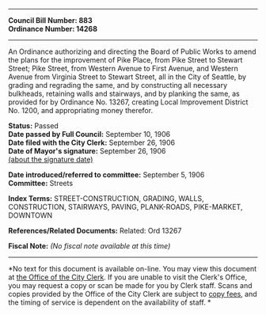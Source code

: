 * * * * *  
  
**Council Bill Number: [](#h0)[](#h2)883**   
**Ordinance Number: 14268**  
  
* * * * *  
  
An Ordinance authorizing and directing the Board of Public Works to amend the plans for the improvement of Pike Place, from Pike Street to Stewart Street; Pike Street, from Western Avenue to First Avenue, and Western Avenue from Virginia Street to Stewart Street, all in the City of Seattle, by grading and regrading the same, and by constructing all necessary bulkheads, retaining walls and stairways, and by planking the same, as provided for by Ordinance No. 13267, creating Local Improvement District No. 1200, and appropriating money therefor.  
  
**Status:** Passed   
**Date passed by Full Council:** September 10, 1906   
**Date filed with the City Clerk:** September 26, 1906   
**Date of Mayor's signature:** September 26, 1906   
[(about the signature date)](/~public/approvaldate.htm)   
  
  
**Date introduced/referred to committee:** September 5, 1906   
**Committee:** Streets   
  
**Index Terms:** STREET-CONSTRUCTION, GRADING, WALLS, CONSTRUCTION, STAIRWAYS, PAVING, PLANK-ROADS, PIKE-MARKET, DOWNTOWN  
  
**References/Related Documents:** Related: Ord 13267  
  
**Fiscal Note:** *(No fiscal note available at this time)*  
  
* * * * *  
  
*No text for this document is available on-line. You may view this document at [the Office of the City Clerk](http://www.seattle.gov/leg/clerk/contactUs.htm). If you are unable to visit the Clerk's Office, you may request a copy or scan be made for you by Clerk staff. Scans and copies provided by the Office of the City Clerk are subject to [copy fees](http://clerk.seattle.gov/~public/clerkfees.htm), and the timing of service is dependent on the availability of staff. *  
  
  
